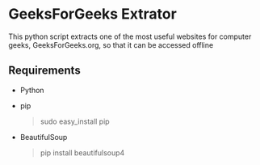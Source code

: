 # GeeksForGeeks Extrator
This python script extracts one of the most useful websites for computer geeks, GeeksForGeeks.org, so that it can be accessed offline

## Requirements

- Python

- pip

  > sudo easy_install pip

- BeautifulSoup

  > pip install beautifulsoup4
